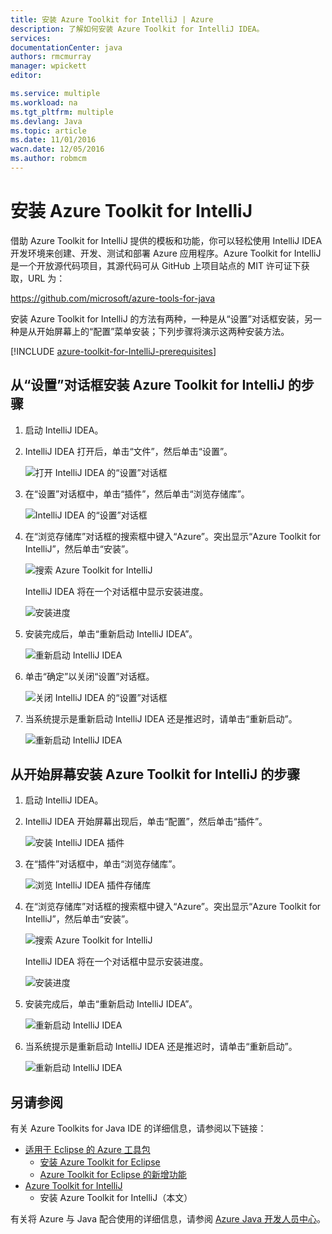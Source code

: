 ```yaml
---
title: 安装 Azure Toolkit for IntelliJ | Azure
description: 了解如何安装 Azure Toolkit for IntelliJ IDEA。
services: 
documentationCenter: java
authors: rmcmurray
manager: wpickett
editor: 

ms.service: multiple
ms.workload: na
ms.tgt_pltfrm: multiple
ms.devlang: Java
ms.topic: article
ms.date: 11/01/2016
wacn.date: 12/05/2016
ms.author: robmcm
---
```


# 安装 Azure Toolkit for IntelliJ
借助 Azure Toolkit for IntelliJ 提供的模板和功能，你可以轻松使用 IntelliJ IDEA 开发环境来创建、开发、测试和部署 Azure 应用程序。Azure Toolkit for IntelliJ 是一个开放源代码项目，其源代码可从 GitHub 上项目站点的 MIT 许可证下获取，URL 为：

<https://github.com/microsoft/azure-tools-for-java>

安装 Azure Toolkit for IntelliJ 的方法有两种，一种是从“设置”对话框安装，另一种是从开始屏幕上的“配置”菜单安装；下列步骤将演示这两种安装方法。

[!INCLUDE [azure-toolkit-for-IntelliJ-prerequisites](../includes/azure-toolkit-for-intellij-prerequisites.md)]

## 从“设置”对话框安装 Azure Toolkit for IntelliJ 的步骤
1. 启动 IntelliJ IDEA。
2. IntelliJ IDEA 打开后，单击“文件”，然后单击“设置”。
   
    ![打开 IntelliJ IDEA 的“设置”对话框][01a]
3. 在“设置”对话框中，单击“插件”，然后单击“浏览存储库”。
   
    ![IntelliJ IDEA 的“设置”对话框][02a]
4. 在“浏览存储库”对话框的搜索框中键入“Azure”。突出显示“Azure Toolkit for IntelliJ”，然后单击“安装”。
   
    ![搜索 Azure Toolkit for IntelliJ][03]
   
    IntelliJ IDEA 将在一个对话框中显示安装进度。
   
    ![安装进度][04]
5. 安装完成后，单击“重新启动 IntelliJ IDEA”。
   
    ![重新启动 IntelliJ IDEA][05]
6. 单击“确定”以关闭“设置”对话框。
   
    ![关闭 IntelliJ IDEA 的“设置”对话框][06]
7. 当系统提示是重新启动 IntelliJ IDEA 还是推迟时，请单击“重新启动”。
   
    ![重新启动 IntelliJ IDEA][07]

## 从开始屏幕安装 Azure Toolkit for IntelliJ 的步骤
1. 启动 IntelliJ IDEA。
2. IntelliJ IDEA 开始屏幕出现后，单击“配置”，然后单击“插件”。
   
    ![安装 IntelliJ IDEA 插件][01b]
3. 在“插件”对话框中，单击“浏览存储库”。
   
    ![浏览 IntelliJ IDEA 插件存储库][02b]
4. 在“浏览存储库”对话框的搜索框中键入“Azure”。突出显示“Azure Toolkit for IntelliJ”，然后单击“安装”。
   
    ![搜索 Azure Toolkit for IntelliJ][03]
   
    IntelliJ IDEA 将在一个对话框中显示安装进度。
   
    ![安装进度][04]
5. 安装完成后，单击“重新启动 IntelliJ IDEA”。
   
    ![重新启动 IntelliJ IDEA][05]
6. 当系统提示是重新启动 IntelliJ IDEA 还是推迟时，请单击“重新启动”。
   
    ![重新启动 IntelliJ IDEA][07]

## 另请参阅
有关 Azure Toolkits for Java IDE 的详细信息，请参阅以下链接：

- [适用于 Eclipse 的 Azure 工具包]
  - [安装 Azure Toolkit for Eclipse]
  - [Azure Toolkit for Eclipse 的新增功能]
- [Azure Toolkit for IntelliJ]
  - 安装 Azure Toolkit for IntelliJ（本文）

有关将 Azure 与 Java 配合使用的详细信息，请参阅 [Azure Java 开发人员中心]。

<!-- URL List -->

[适用于 Eclipse 的 Azure 工具包]: ./azure-toolkit-for-eclipse.md
[Azure Toolkit for IntelliJ]: ./azure-toolkit-for-intellij.md
[在 Eclipse 中创建 Azure 的 Hello World Web 应用]: /documentation/articles/app-service-web-eclipse-create-hello-world-web-app/
[在 IntelliJ 中创建 Azure 的 Hello World Web 应用]: /documentation/articles/app-service-web-intellij-create-hello-world-web-app/
[安装 Azure Toolkit for Eclipse]: ./azure-toolkit-for-eclipse-installation.md
[Azure Toolkit for Eclipse 的新增功能]: ./azure-toolkit-for-eclipse-whats-new.md

[Azure Java 开发人员中心]: /develop/java/

<!-- IMG List -->

[01a]: ./media/azure-toolkit-for-intellij-installation/01-intellij-file-settings.png
[01b]: ./media/azure-toolkit-for-intellij-installation/01-intellij-configure-dropdown.png
[02a]: ./media/azure-toolkit-for-intellij-installation/02-intellij-settings-dialog.png
[02b]: ./media/azure-toolkit-for-intellij-installation/02-intellij-plugins-dialog.png
[03]: ./media/azure-toolkit-for-intellij-installation/03-intellij-browse-repositories.png
[04]: ./media/azure-toolkit-for-intellij-installation/04-install-progress.png
[05]: ./media/azure-toolkit-for-intellij-installation/05-restart-intellij.png
[06]: ./media/azure-toolkit-for-intellij-installation/06-intellij-settings-dialog.png
[07]: ./media/azure-toolkit-for-intellij-installation/07-restart-intellij.png

<!---HONumber=Mooncake_1128_2016-->